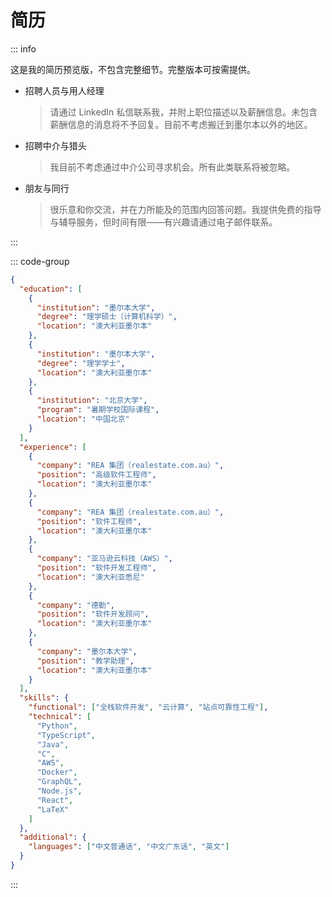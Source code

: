 # 简历

::: info

这是我的简历预览版，不包含完整细节。完整版本可按需提供。

- 招聘人员与用人经理

  > 请通过 LinkedIn 私信联系我，并附上职位描述以及薪酬信息。未包含薪酬信息的消息将不予回复。目前不考虑搬迁到墨尔本以外的地区。

- 招聘中介与猎头

  > 我目前不考虑通过中介公司寻求机会。所有此类联系将被忽略。

- 朋友与同行

  > 很乐意和你交流，并在力所能及的范围内回答问题。我提供免费的指导与辅导服务，但时间有限——有兴趣请通过电子邮件联系。

:::

::: code-group

```json [简历.json] :line-numbers
{
  "education": [
    {
      "institution": "墨尔本大学",
      "degree": "理学硕士（计算机科学）",
      "location": "澳大利亚墨尔本"
    },
    {
      "institution": "墨尔本大学",
      "degree": "理学学士",
      "location": "澳大利亚墨尔本"
    },
    {
      "institution": "北京大学",
      "program": "暑期学校国际课程",
      "location": "中国北京"
    }
  ],
  "experience": [
    {
      "company": "REA 集团（realestate.com.au）",
      "position": "高级软件工程师",
      "location": "澳大利亚墨尔本"
    },
    {
      "company": "REA 集团（realestate.com.au）",
      "position": "软件工程师",
      "location": "澳大利亚墨尔本"
    },
    {
      "company": "亚马逊云科技（AWS）",
      "position": "软件开发工程师",
      "location": "澳大利亚悉尼"
    },
    {
      "company": "德勤",
      "position": "软件开发顾问",
      "location": "澳大利亚墨尔本"
    },
    {
      "company": "墨尔本大学",
      "position": "教学助理",
      "location": "澳大利亚墨尔本"
    }
  ],
  "skills": {
    "functional": ["全栈软件开发", "云计算", "站点可靠性工程"],
    "technical": [
      "Python",
      "TypeScript",
      "Java",
      "C",
      "AWS",
      "Docker",
      "GraphQL",
      "Node.js",
      "React",
      "LaTeX"
    ]
  },
  "additional": {
    "languages": ["中文普通话", "中文广东话", "英文"]
  }
}
```

:::
